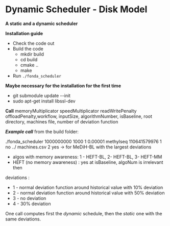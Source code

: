 # Dynamic Scheduler - Disk Model

**A static and a dynamic scheduler**

**Installation guide**

* Check the code out
* Build the code
  * mkdir build
  * cd build
  * cmake ..
  * make
*  Run ```./fonda_scheduler ```

**Maybe necessary for the installation for the first time**

* git submodule update --init
* sudo apt-get install libssl-dev

**Call**
memoryMultiplicator speedMultiplicator readWritePenalty offloadPenalty,workflow, inputSize, algorithmNumber, isBaseline, root directory, machines file, number of deviation function

***Example call***
from the build folder: 

./fonda_scheduler 1000000000 1000 1 0.00001 methylseq 110641579976 1 no ../ machines.csv 2 yes  -> for MeDiH-BL with the largest deviations

* algos with  memory awareness: 1 - HEFT-BL, 2- HEFT-BL, 3- HEFT-MM
* HEFT (no memory awareness) : yes at isBaseline, algoNum is irrelevant then

deviations :  
* 1 - normal deviation function around historical value with 10% deviation
*  2 - normal deviation function around historical value with 50% deviation
*  3 - no deviation
* 4 - 30% deviation
  
One call computes first the *dynamic* schedule, then the *static* one with the same deviations.
